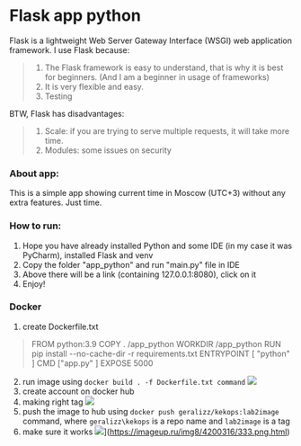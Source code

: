 # Flask app python

Flask is a lightweight Web Server Gateway Interface (WSGI) web application framework.
I use Flask because:
>   1) The Flask framework is easy to understand, that is why it is best for beginners. (And I am a beginner in usage of frameworks)
> 2) It is very flexible and easy.
>  3) Testing 

BTW, Flask has disadvantages: 
> 1) Scale: if you are trying to serve multiple requests, it will take more time.
> 2) Modules: some issues on security

### About app:
This is a simple app showing current time in Moscow (UTC+3) without any extra features. Just time.

### How to run:
1) Hope you have already installed Python and some IDE (in my case it was PyCharm), installed Flask and venv
2) Copy the folder "app_python" and run "main.py" file in IDE
3) Above there will be a link (containing 127.0.0.1:8080), click on it
4) Enjoy!

### Docker
1) create Dockerfile.txt
> FROM python:3.9
> COPY . /app_python
> WORKDIR /app_python
> RUN pip install --no-cache-dir -r requirements.txt
> ENTRYPOINT [ "python" ]
> CMD ["app.py" ]
> EXPOSE 5000

2) run image using `docker build . -f Dockerfile.txt command`
![](https://imageup.ru/img234/4200293/11111.png)
3) create account on docker hub
4) making right tag
![](https://imageup.ru/img299/4200311/2222.png)
5) push the image to hub using `docker push geralizz/kekops:lab2image` command, where `geralizz\kekops` is a repo name and `lab2image` is a tag
6) make sure it works
![](https://imageup.ru/img8/4200316/333.png)](https://imageup.ru/img8/4200316/333.png.html)